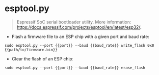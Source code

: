# esptool.py

> Espressif SoC serial bootloader utility.
> More information: <https://docs.espressif.com/projects/esptool/en/latest/esp32/>.

- Flash a firmware file to an ESP chip with a given port and baud rate:

`sudo esptool.py --port {{port}} --baud {{baud_rate}} write_flash 0x0 {{path/to/firmware.bin}}`

- Clear the flash of an ESP chip:

`sudo esptool.py --port {{port}} --baud {{baud_rate}} erase_flash`
